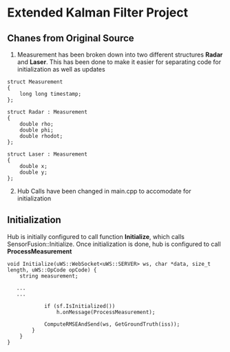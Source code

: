 # Extended Kalman Filter Project

## Chanes from Original Source

1. Measurement has been broken down into two different structures **Radar** and **Laser**. This has been done to make it easier for separating code for initialization as well as updates

```
struct Measurement
{
    long long timestamp;
};

struct Radar : Measurement
{
    double rho;
    double phi;
    double rhodot;
};

struct Laser : Measurement
{
    double x;
    double y;
};

```
2. Hub Calls have been changed in main.cpp to accomodate for initialization

## Initialization

Hub is initially configured to call function **Initialize**, which calls SensorFusion::Initialize. Once initialization is done, hub is configured to call **ProcessMeasurement**

```
void Initialize(uWS::WebSocket<uWS::SERVER> ws, char *data, size_t length, uWS::OpCode opCode) {
    string measurement;

   ...
   ...

            if (sf.IsInitialized())
                h.onMessage(ProcessMeasurement);

            ComputeRMSEAndSend(ws, GetGroundTruth(iss));
        }
    }
}
```
